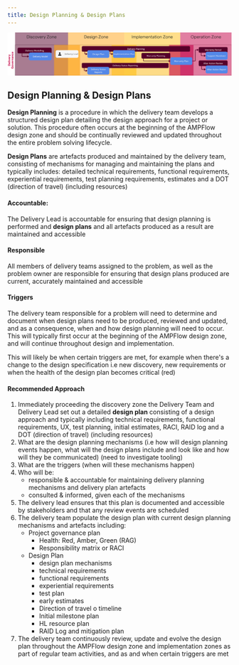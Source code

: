 ```yaml
---
title: Design Planning & Design Plans
---
```


![Design Planning & Design Plans](../delivery-governance.png)

## Design Planning & Design Plans

**Design Planning** is a procedure in which the delivery team develops a structured design plan detailing the design approach for a project or solution. This procedure often occurs at the beginning of the AMPFlow design zone and should be continually reviewed and updated throughout the entire problem solving lifecycle.

**Design Plans** are artefacts produced and maintained by the delivery team, consisting of mechanisms for managing and maintaining the plans and typically includes: detailed technical requirements, functional requirements, experiential requirements, test planning requirements, estimates and a DOT (direction of travel) (including resources)


#### Accountable: 
The Delivery Lead is accountable for ensuring that design planning is performed and **design plans** and all artefacts produced as a result are maintained and accessible

#### Responsible 
All members of delivery teams assigned to the problem, as well as the problem owner are responsible for ensuring that design plans produced are current, accurately maintained and accessible 

#### Triggers
The delivery team responsible for a problem will need to determine and document when design plans need to be produced, reviewed and updated, and as a consequence, when and how design planning will need to occur. This will typically first occur at the beginning of the AMPFlow design zone, and will continue throughout design and implementation. 

This will likely be when certain triggers are met, for example when there's a change to the design specification i.e new discovery, new requirements or when the health of the design plan becomes critical (red)


#### Recommended Approach

1. Immediately proceeding the discovery zone the Delivery Team and Delivery Lead set out a detailed **design plan** consisting of a design approach and typically including technical requirements, functional requirements, UX, test planning, initial estimates, RACI, RAID log and a DOT (direction of travel) (including resources)
2. What are the design planning mechanisms (i.e how will design planning events happen, what will the design plans include and look like and how will they be communicated) (need to investigate tooling)
3. What are the triggers (when will these mechanisms happen)
4. Who will be:
    - responsible & accountable for maintaining delivery planning mechanisms and delivery plan artefacts
    - consulted & informed, given each of the mechanisms
5. The delivery lead ensures that this plan is documented and accessible by stakeholders and that any review events are scheduled 
6. The delivery team populate the design plan with current design planning mechanisms and artefacts including:
    - Project governance plan
        - Health: Red, Amber, Green (RAG)
        - Responsibility matrix or RACI
    - Design Plan
        - design plan mechanisms
        - technical requirements
        - functional requirements
        - experiential requirements
        - test plan
        - early estimates
        - Direction of travel o timeline
        - Initial milestone plan
        - HL resource plan
        - RAID Log and mitigation plan
7. The delivery team continuously review, update and evolve the design plan throughout the AMPFlow design zone and implementation zones as part of regular team activities, and as and when certain triggers are met

